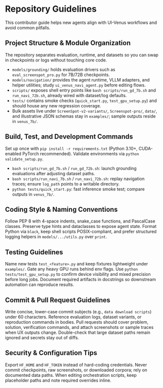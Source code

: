 # Repository Guidelines

This contributor guide helps new agents align with UI-Venus workflows and avoid common pitfalls.

## Project Structure & Module Organization
The repository separates evaluation, runtime, and datasets so you can swap in checkpoints or logs without touching core code.
- `models/grounding/` holds evaluation drivers such as `eval_screenspot_pro.py` for 7B/72B checkpoints.
- `models/navigation/` provides the agent runtime, VLLM adapters, and helper utilities; study `ui_venus_navi_agent.py` before editing flows.
- `scripts/` exposes shell entry points like `bash scripts/run_gd_7b.sh` and `run_navi_72b.sh`, already wired with dataset/log defaults.
- `tests/` contains smoke checks (`quick_start.py`, `test_gpu_setup.py`) and should house any new regression coverage.
- Bulk assets live under `ScreenSpot-v2-variants/`, `Screenspot-pro/`, `data/`, and illustrative JSON schemas stay in `examples/`; sample outputs reside in `venus_7b/`.

## Build, Test, and Development Commands
Set up once with `pip install -r requirements.txt` (Python 3.10+, CUDA-enabled PyTorch recommended). Validate environments via `python validate_setup.py`.
- `bash scripts/run_gd_7b.sh` / `run_gd_72b.sh`: launch grounding evaluations after adjusting dataset paths.
- `bash scripts/run_navi_7b.sh` / `run_navi_72b.sh`: replay navigation traces; ensure `log_path` points to a writable directory.
- `python tests/quick_start.py`: fast inference smoke test; compare outputs in `venus_7b/`.

## Coding Style & Naming Conventions
Follow PEP 8 with 4-space indents, snake_case functions, and PascalCase classes. Preserve type hints and dataclasses to expose agent state. Format Python via `black`, keep shell scripts POSIX-compliant, and prefer structured logging helpers in `models/.../utils.py` over `print`.

## Testing Guidelines
Name new tests `test_<feature>.py` and keep fixtures lightweight under `examples/`. Gate any heavy GPU runs behind env flags. Use `python tests/test_gpu_setup.py` to confirm device visibility and mixed precision before long jobs. Document required artifacts in docstrings so downstream automation can reproduce results.

## Commit & Pull Request Guidelines
Write concise, lower-case commit subjects (e.g., `data download scripts`) under 60 characters. Reference evaluation logs, dataset variants, or reproduction commands in bodies. Pull requests should cover problem, solution, verification commands, and attach screenshots or sample traces when UX outputs change. Double-check that large dataset paths remain ignored and secrets stay out of diffs.

## Security & Configuration Tips
Export `HF_HOME` and `HF_TOKEN` instead of hard-coding credentials. Never commit checkpoints, raw screenshots, or downloaded corpora; rely on documented data paths. When editing orchestration scripts, keep placeholder paths and note required overrides inline.
